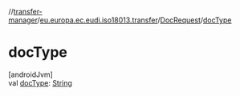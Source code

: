 //[transfer-manager](../../../index.md)/[eu.europa.ec.eudi.iso18013.transfer](../index.md)/[DocRequest](index.md)/[docType](doc-type.md)

# docType

[androidJvm]\
val [docType](doc-type.md): [String](https://kotlinlang.org/api/latest/jvm/stdlib/kotlin/-string/index.html)
